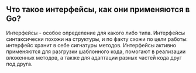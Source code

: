 ## Что такое интерфейсы, как они применяются в Go?

Интерфейсы - особое определение для какого либо типа. Интерфейсы синтаксически похожи на структуры, 
и по факту схожи по цели работы: интерфейс хранит в себе сигнатуры методов. Интерфейсы активно 
применяются для разгрузки шаблонного кода, помогают в реализации вложенных методов, а также 
для адаптации разных частей кода друг под друга.